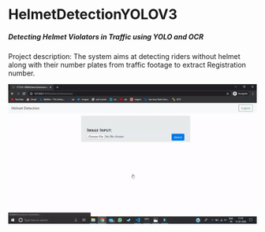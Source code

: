 # HelmetDetectionYOLOV3

<h5>Detecting Helmet Violators in Traffic using YOLO and OCR</h5>

Project description: The system aims at detecting riders without helmet along with their number plates from traffic footage to extract Registration number.

<img src="Helmet_Detection.gif" width="900">

